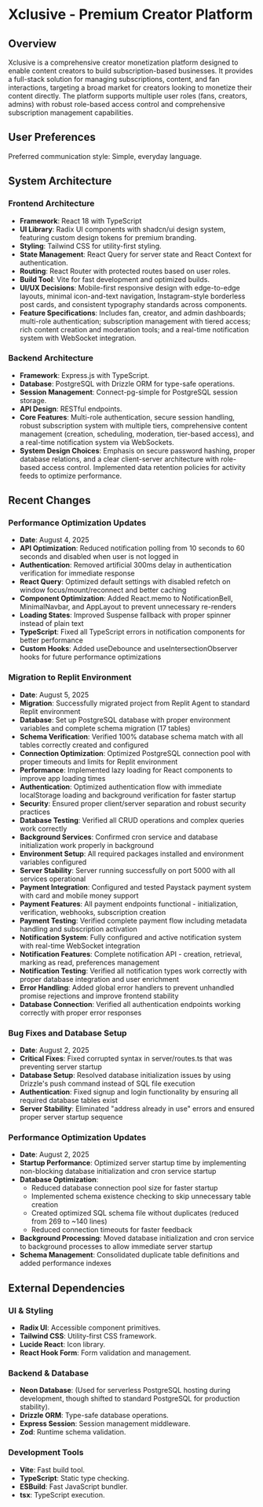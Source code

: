 # Xclusive - Premium Creator Platform

## Overview
Xclusive is a comprehensive creator monetization platform designed to enable content creators to build subscription-based businesses. It provides a full-stack solution for managing subscriptions, content, and fan interactions, targeting a broad market for creators looking to monetize their content directly. The platform supports multiple user roles (fans, creators, admins) with robust role-based access control and comprehensive subscription management capabilities.

## User Preferences
Preferred communication style: Simple, everyday language.

## System Architecture

### Frontend Architecture
- **Framework**: React 18 with TypeScript
- **UI Library**: Radix UI components with shadcn/ui design system, featuring custom design tokens for premium branding.
- **Styling**: Tailwind CSS for utility-first styling.
- **State Management**: React Query for server state and React Context for authentication.
- **Routing**: React Router with protected routes based on user roles.
- **Build Tool**: Vite for fast development and optimized builds.
- **UI/UX Decisions**: Mobile-first responsive design with edge-to-edge layouts, minimal icon-and-text navigation, Instagram-style borderless post cards, and consistent typography standards across components.
- **Feature Specifications**: Includes fan, creator, and admin dashboards; multi-role authentication; subscription management with tiered access; rich content creation and moderation tools; and a real-time notification system with WebSocket integration.

### Backend Architecture
- **Framework**: Express.js with TypeScript.
- **Database**: PostgreSQL with Drizzle ORM for type-safe operations.
- **Session Management**: Connect-pg-simple for PostgreSQL session storage.
- **API Design**: RESTful endpoints.
- **Core Features**: Multi-role authentication, secure session handling, robust subscription system with multiple tiers, comprehensive content management (creation, scheduling, moderation, tier-based access), and a real-time notification system via WebSockets.
- **System Design Choices**: Emphasis on secure password hashing, proper database relations, and a clear client-server architecture with role-based access control. Implemented data retention policies for activity feeds to optimize performance.

## Recent Changes

### Performance Optimization Updates
- **Date**: August 4, 2025
- **API Optimization**: Reduced notification polling from 10 seconds to 60 seconds and disabled when user is not logged in
- **Authentication**: Removed artificial 300ms delay in authentication verification for immediate response
- **React Query**: Optimized default settings with disabled refetch on window focus/mount/reconnect and better caching
- **Component Optimization**: Added React.memo to NotificationBell, MinimalNavbar, and AppLayout to prevent unnecessary re-renders
- **Loading States**: Improved Suspense fallback with proper spinner instead of plain text
- **TypeScript**: Fixed all TypeScript errors in notification components for better performance
- **Custom Hooks**: Added useDebounce and useIntersectionObserver hooks for future performance optimizations

### Migration to Replit Environment
- **Date**: August 5, 2025
- **Migration**: Successfully migrated project from Replit Agent to standard Replit environment
- **Database**: Set up PostgreSQL database with proper environment variables and complete schema migration (17 tables)
- **Schema Verification**: Verified 100% database schema match with all tables correctly created and configured
- **Connection Optimization**: Optimized PostgreSQL connection pool with proper timeouts and limits for Replit environment
- **Performance**: Implemented lazy loading for React components to improve app loading times
- **Authentication**: Optimized authentication flow with immediate localStorage loading and background verification for faster startup
- **Security**: Ensured proper client/server separation and robust security practices
- **Database Testing**: Verified all CRUD operations and complex queries work correctly
- **Background Services**: Confirmed cron service and database initialization work properly in background
- **Environment Setup**: All required packages installed and environment variables configured
- **Server Stability**: Server running successfully on port 5000 with all services operational
- **Payment Integration**: Configured and tested Paystack payment system with card and mobile money support
- **Payment Features**: All payment endpoints functional - initialization, verification, webhooks, subscription creation
- **Payment Testing**: Verified complete payment flow including metadata handling and subscription activation
- **Notification System**: Fully configured and active notification system with real-time WebSocket integration
- **Notification Features**: Complete notification API - creation, retrieval, marking as read, preferences management
- **Notification Testing**: Verified all notification types work correctly with proper database integration and user enrichment
- **Error Handling**: Added global error handlers to prevent unhandled promise rejections and improve frontend stability
- **Database Connection**: Verified all authentication endpoints working correctly with proper error responses

### Bug Fixes and Database Setup
- **Date**: August 2, 2025
- **Critical Fixes**: Fixed corrupted syntax in server/routes.ts that was preventing server startup
- **Database Setup**: Resolved database initialization issues by using Drizzle's push command instead of SQL file execution
- **Authentication**: Fixed signup and login functionality by ensuring all required database tables exist
- **Server Stability**: Eliminated "address already in use" errors and ensured proper server startup sequence

### Performance Optimization Updates
- **Date**: August 2, 2025
- **Startup Performance**: Optimized server startup time by implementing non-blocking database initialization and cron service startup
- **Database Optimization**: 
  - Reduced database connection pool size for faster startup
  - Implemented schema existence checking to skip unnecessary table creation
  - Created optimized SQL schema file without duplicates (reduced from 269 to ~140 lines)
  - Reduced connection timeouts for faster feedback
- **Background Processing**: Moved database initialization and cron service to background processes to allow immediate server startup
- **Schema Management**: Consolidated duplicate table definitions and added performance indexes

## External Dependencies

### UI & Styling
- **Radix UI**: Accessible component primitives.
- **Tailwind CSS**: Utility-first CSS framework.
- **Lucide React**: Icon library.
- **React Hook Form**: Form validation and management.

### Backend & Database
- **Neon Database**: (Used for serverless PostgreSQL hosting during development, though shifted to standard PostgreSQL for production stability).
- **Drizzle ORM**: Type-safe database operations.
- **Express Session**: Session management middleware.
- **Zod**: Runtime schema validation.

### Development Tools
- **Vite**: Fast build tool.
- **TypeScript**: Static type checking.
- **ESBuild**: Fast JavaScript bundler.
- **tsx**: TypeScript execution.